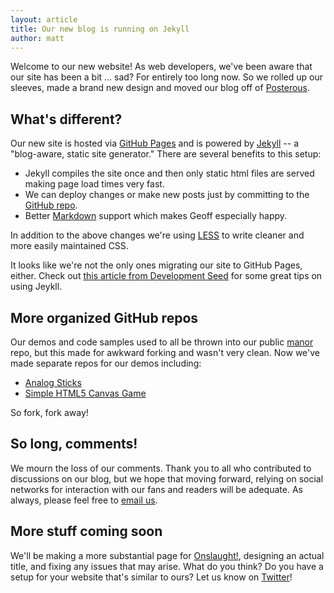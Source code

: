 ```yaml
---
layout: article
title: Our new blog is running on Jekyll
author: matt
---
```

Welcome to our new website! As web developers, we've been aware that our site has been a bit ... sad? For entirely too long now. So we rolled up our sleeves, made a brand new design and moved our blog off of [Posterous](http://posterous.com/).

## What's different?

Our new site is hosted via [GitHub Pages](http://pages.github.com/) and is powered by [Jekyll](https://github.com/mojombo/jekyll) -- a "blog-aware, static site generator." There are several benefits to this setup:

* Jekyll compiles the site once and then only static html files are served making page load times very fast.
* We can deploy changes or make new posts just by committing to the [GitHub repo](https://github.com/lostdecade/manor).
* Better [Markdown](http://daringfireball.net/projects/markdown/) support which makes Geoff especially happy.

In addition to the above changes we're using [LESS](http://lesscss.org/) to write cleaner and more easily maintained CSS.

It looks like we're not the only ones migrating our site to GitHub Pages, either. Check out [this article from Development Seed](http://developmentseed.org/blog/2011/09/09/jekyll-github-pages/) for some great tips on using Jeykll.

## More organized GitHub repos

Our demos and code samples used to all be thrown into our public [manor](https://github.com/lostdecade/manor) repo, but this made for awkward forking and wasn't very clean. Now we've made separate repos for our demos including:

* [Analog Sticks](https://github.com/lostdecade/analog_sticks)
* [Simple HTML5 Canvas Game](https://github.com/lostdecade/simple_canvas_game)

So fork, fork away!

## So long, comments!

We mourn the loss of our comments. Thank you to all who contributed to discussions on our blog, but we hope that moving forward, relying on social networks for interaction with our fans and readers will be adequate. As always, please feel free to [email us](/contact/).

## More stuff coming soon

We'll be making a more substantial page for [Onslaught!](/onslaught_arena/), designing an actual title, and fixing any issues that may arise. What do you think? Do you have a setup for your website that's similar to ours? Let us know on [Twitter](https://twitter.com/#!/lostdecadegames)!
